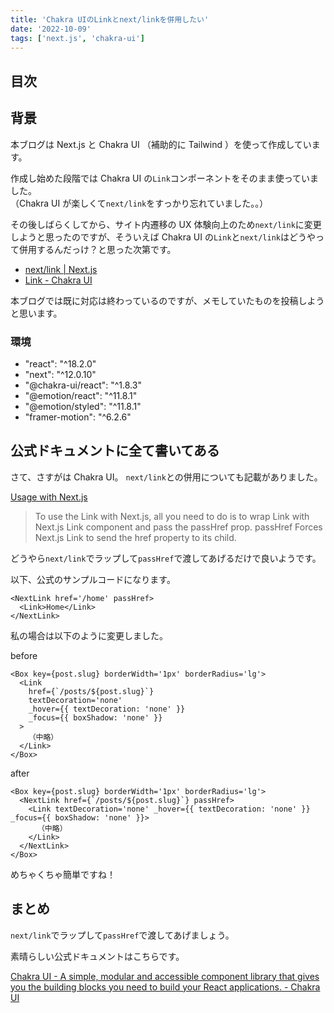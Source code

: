```yaml
---
title: 'Chakra UIのLinkとnext/linkを併用したい'
date: '2022-10-09'
tags: ['next.js', 'chakra-ui']
---
```


## 目次

## 背景

本ブログは Next.js と Chakra UI （補助的に Tailwind ）を使って作成しています。

作成し始めた段階では Chakra UI の`Link`コンポーネントをそのまま使っていました。  
（Chakra UI が楽しくて`next/link`をすっかり忘れていました。。）

その後しばらくしてから、サイト内遷移の UX 体験向上のため`next/link`に変更しようと思ったのですが、そういえば Chakra UI の`Link`と`next/link`はどうやって併用するんだっけ？と思った次第です。

- [next/link | Next.js](https://nextjs.org/docs/api-reference/next/link)
- [Link - Chakra UI](https://chakra-ui.com/docs/components/link)

本ブログでは既に対応は終わっているのですが、メモしていたものを投稿しようと思います。

### 環境

- "react": "^18.2.0"
- "next": "^12.0.10"
- "@chakra-ui/react": "^1.8.3"
- "@emotion/react": "^11.8.1"
- "@emotion/styled": "^11.8.1"
- "framer-motion": "^6.2.6"

## 公式ドキュメントに全て書いてある

さて、さすがは Chakra UI。
`next/link`との併用についても記載がありました。

[Usage with Next.js](https://chakra-ui.com/docs/components/link#usage-with-nextjs)

> To use the Link with Next.js, all you need to do is to wrap Link with Next.js Link component and pass the passHref prop. passHref Forces Next.js Link to send the href property to its child.

どうやら`next/link`でラップして`passHref`で渡してあげるだけで良いようです。

以下、公式のサンプルコードになります。

```tsx
<NextLink href='/home' passHref>
  <Link>Home</Link>
</NextLink>
```

私の場合は以下のように変更しました。

before

```tsx
<Box key={post.slug} borderWidth='1px' borderRadius='lg'>
  <Link
    href={`/posts/${post.slug}`}
    textDecoration='none'
    _hover={{ textDecoration: 'none' }}
    _focus={{ boxShadow: 'none' }}
  >
    （中略）
  </Link>
</Box>
```

after

```tsx
<Box key={post.slug} borderWidth='1px' borderRadius='lg'>
  <NextLink href={`/posts/${post.slug}`} passHref>
    <Link textDecoration='none' _hover={{ textDecoration: 'none' }} _focus={{ boxShadow: 'none' }}>
      （中略）
    </Link>
  </NextLink>
</Box>
```

めちゃくちゃ簡単ですね！

## まとめ

`next/link`でラップして`passHref`で渡してあげましょう。

素晴らしい公式ドキュメントはこちらです。

[Chakra UI - A simple, modular and accessible component library that gives you the building blocks you need to build your React applications. - Chakra UI](https://chakra-ui.com/)
